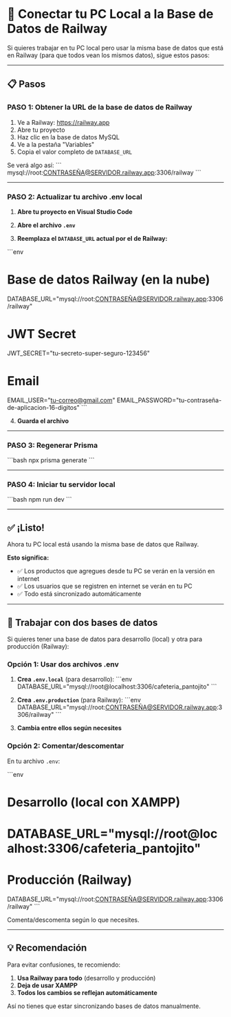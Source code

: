 # 🔗 Conectar tu PC Local a la Base de Datos de Railway

Si quieres trabajar en tu PC local pero usar la misma base de datos que está en Railway (para que todos vean los mismos datos), sigue estos pasos:

---

## 📋 Pasos

### PASO 1: Obtener la URL de la base de datos de Railway

1. Ve a Railway: https://railway.app
2. Abre tu proyecto
3. Haz clic en la base de datos MySQL
4. Ve a la pestaña "Variables"
5. Copia el valor completo de `DATABASE_URL`

Se verá algo así:
\`\`\`
mysql://root:CONTRASEÑA@SERVIDOR.railway.app:3306/railway
\`\`\`

---

### PASO 2: Actualizar tu archivo .env local

1. **Abre tu proyecto en Visual Studio Code**

2. **Abre el archivo `.env`**

3. **Reemplaza el `DATABASE_URL` actual por el de Railway:**

\`\`\`env
# Base de datos Railway (en la nube)
DATABASE_URL="mysql://root:CONTRASEÑA@SERVIDOR.railway.app:3306/railway"

# JWT Secret
JWT_SECRET="tu-secreto-super-seguro-123456"

# Email
EMAIL_USER="tu-correo@gmail.com"
EMAIL_PASSWORD="tu-contraseña-de-aplicacion-16-digitos"
\`\`\`

4. **Guarda el archivo**

---

### PASO 3: Regenerar Prisma

\`\`\`bash
npx prisma generate
\`\`\`

---

### PASO 4: Iniciar tu servidor local

\`\`\`bash
npm run dev
\`\`\`

---

## ✅ ¡Listo!

Ahora tu PC local está usando la misma base de datos que Railway.

**Esto significa:**
- ✅ Los productos que agregues desde tu PC se verán en la versión en internet
- ✅ Los usuarios que se registren en internet se verán en tu PC
- ✅ Todo está sincronizado automáticamente

---

## 🔄 Trabajar con dos bases de datos

Si quieres tener una base de datos para desarrollo (local) y otra para producción (Railway):

### Opción 1: Usar dos archivos .env

1. **Crea `.env.local`** (para desarrollo):
\`\`\`env
DATABASE_URL="mysql://root@localhost:3306/cafeteria_pantojito"
\`\`\`

2. **Crea `.env.production`** (para Railway):
\`\`\`env
DATABASE_URL="mysql://root:CONTRASEÑA@SERVIDOR.railway.app:3306/railway"
\`\`\`

3. **Cambia entre ellos según necesites**

### Opción 2: Comentar/descomentar

En tu archivo `.env`:

\`\`\`env
# Desarrollo (local con XAMPP)
# DATABASE_URL="mysql://root@localhost:3306/cafeteria_pantojito"

# Producción (Railway)
DATABASE_URL="mysql://root:CONTRASEÑA@SERVIDOR.railway.app:3306/railway"
\`\`\`

Comenta/descomenta según lo que necesites.

---

## 💡 Recomendación

Para evitar confusiones, te recomiendo:

1. **Usa Railway para todo** (desarrollo y producción)
2. **Deja de usar XAMPP**
3. **Todos los cambios se reflejan automáticamente**

Así no tienes que estar sincronizando bases de datos manualmente.
